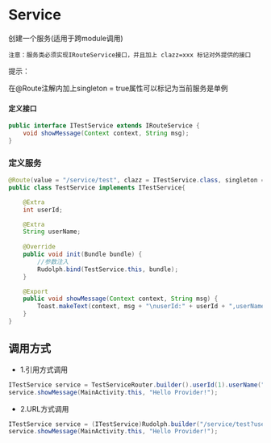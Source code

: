 # Service

创建一个服务(适用于跨module调用)

``注意：服务类必须实现IRouteService接口，并且加上 clazz=xxx 标记对外提供的接口``

提示：

在@Route注解内加上singleton = true属性可以标记为当前服务是单例

#### 定义接口

```java
public interface ITestService extends IRouteService {
    void showMessage(Context context, String msg);
}
```

### 定义服务
```java
@Route(value = "/service/test", clazz = ITestService.class, singleton = true)
public class TestService implements ITestService{

    @Extra
    int userId;

    @Extra
    String userName;
    
    @Override
    public void init(Bundle bundle) {
        //参数注入
        Rudolph.bind(TestService.this, bundle);
    }

    @Export
    public void showMessage(Context context, String msg) {
        Toast.makeText(context, msg + "\nuserId:" + userId + ",userName:" + userName, Toast.LENGTH_SHORT).show();
    }
}
```


## 调用方式

* 1.引用方式调用

```java
ITestService service = TestServiceRouter.builder().userId(1).userName("Tom").execute();
service.showMessage(MainActivity.this, "Hello Provider!");
```

* 2.URL方式调用

```java
ITestService service = (ITestService)Rudolph.builder("/service/test?userId=11&userName=John").execute();
service.showMessage(MainActivity.this, "Hello Provider!");
```
